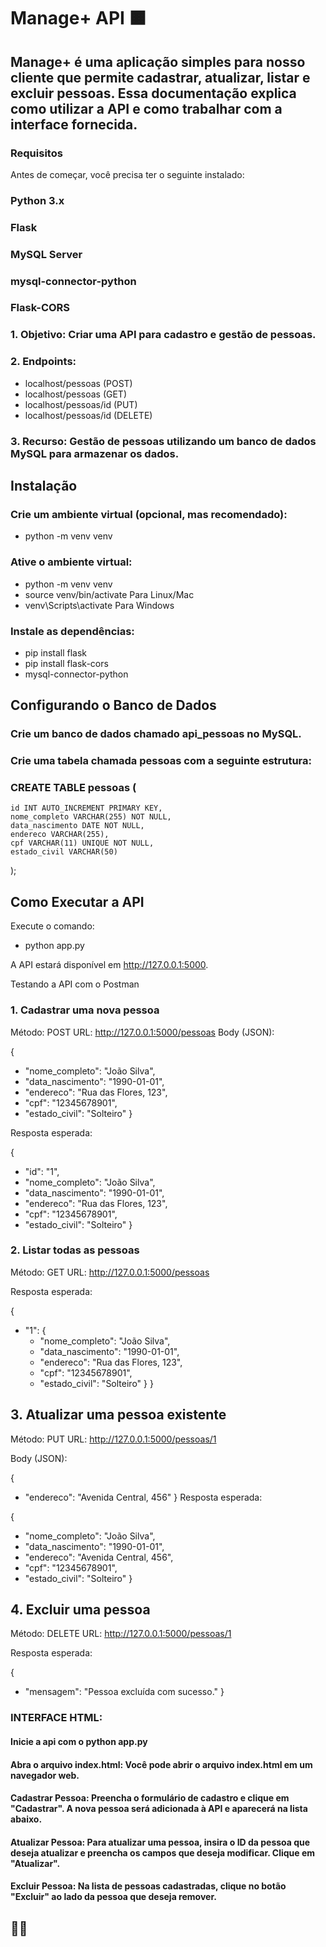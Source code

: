 # Manage+ API 🟧
## Manage+ é uma aplicação simples para nosso cliente que permite cadastrar, atualizar, listar e excluir pessoas. Essa documentação explica como utilizar a API e como trabalhar com a interface fornecida.

### Requisitos
Antes de começar, você precisa ter o seguinte instalado:

### Python 3.x
### Flask
### MySQL Server
### mysql-connector-python
### Flask-CORS

 ###  1. Objetivo: Criar uma API para cadastro e gestão de pessoas.
 ###  2. Endpoints: 
  - localhost/pessoas (POST)
  - localhost/pessoas (GET)
  - localhost/pessoas/id (PUT)
  - localhost/pessoas/id (DELETE)
 ###  3. Recurso: Gestão de pessoas utilizando um banco de dados MySQL para armazenar os dados.


## Instalação


### Crie um ambiente virtual (opcional, mas recomendado):

- python -m venv venv

### Ative o ambiente virtual:

-  python -m venv venv
- source venv/bin/activate   Para Linux/Mac
- venv\Scripts\activate      Para Windows



### Instale as dependências:

- pip install flask
- pip install flask-cors
- mysql-connector-python


## Configurando o Banco de Dados
### Crie um banco de dados chamado api_pessoas no MySQL.
###  Crie uma tabela chamada pessoas com a seguinte estrutura:
###  CREATE TABLE pessoas (
    id INT AUTO_INCREMENT PRIMARY KEY,
    nome_completo VARCHAR(255) NOT NULL,
    data_nascimento DATE NOT NULL,
    endereco VARCHAR(255),
    cpf VARCHAR(11) UNIQUE NOT NULL,
    estado_civil VARCHAR(50)
);

## Como Executar a API
Execute o comando:

- python app.py

A API estará disponível em http://127.0.0.1:5000.

Testando a API com o Postman

### 1. Cadastrar uma nova pessoa

Método: POST
URL: http://127.0.0.1:5000/pessoas
Body (JSON):



{
  - "nome_completo": "João Silva",
  - "data_nascimento": "1990-01-01",
  - "endereco": "Rua das Flores, 123",
  - "cpf": "12345678901",
  - "estado_civil": "Solteiro"
}

Resposta esperada:

{
  - "id": "1",
  - "nome_completo": "João Silva",
  - "data_nascimento": "1990-01-01",
  - "endereco": "Rua das Flores, 123",
  - "cpf": "12345678901",
  - "estado_civil": "Solteiro"
}

### 2. Listar todas as pessoas
Método: GET
URL: http://127.0.0.1:5000/pessoas

Resposta esperada:


{
  - "1": {
    - "nome_completo": "João Silva",
    - "data_nascimento": "1990-01-01",
    - "endereco": "Rua das Flores, 123",
    - "cpf": "12345678901",
    - "estado_civil": "Solteiro"
  }
}


## 3. Atualizar uma pessoa existente
Método: PUT
URL: http://127.0.0.1:5000/pessoas/1

Body (JSON):

{
 - "endereco": "Avenida Central, 456"
}
Resposta esperada:

{
  - "nome_completo": "João Silva",
  - "data_nascimento": "1990-01-01",
  - "endereco": "Avenida Central, 456",
  - "cpf": "12345678901",
  - "estado_civil": "Solteiro"
}

## 4. Excluir uma pessoa
Método: DELETE
URL: http://127.0.0.1:5000/pessoas/1

Resposta esperada:

{
  - "mensagem": "Pessoa excluída com sucesso."
}


### INTERFACE HTML: 

#### Inicie a api com o python app.py

#### Abra o arquivo index.html: Você pode abrir o arquivo index.html em um navegador web.

####  Cadastrar Pessoa: Preencha o formulário de cadastro e clique em "Cadastrar". A nova pessoa será adicionada à API e aparecerá na lista abaixo.

####  Atualizar Pessoa: Para atualizar uma pessoa, insira o ID da pessoa que deseja atualizar e preencha os campos que deseja modificar. Clique em "Atualizar".

#### Excluir Pessoa: Na lista de pessoas cadastradas, clique no botão "Excluir" ao lado da pessoa que deseja remover.

## 🧡💙
